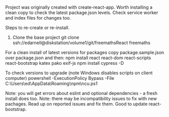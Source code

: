 Project was originally created with create-react-app. Worth installing a clean copy to check the latest package.json levels.
Check service worker and index files for changes too.

Steps to re-create or re-install.

1) Clone the base project
git clone ssh://edarnell@diskstation/volume1/git/freemathsReact freemaths

For a clean install of latest versions for packages copy package.sample.json over package.json and then:
npm install react react-dom react-scripts react-bootstrap katex pako exif-js
npm install cypress -D

To check versions to upgrade (note Windows disables scripts on client computer)
powershell -ExecutionPolicy Bypass -File C:\Users\ed\AppData\Roaming\npm\ncu.ps1

Note: you will get errors about eslint and optional dependencies - a fresh install does too.
Note: there may be incompatibility issues to fix with new pachages. Read up on reported issues and fix them. Good to update react-bootstrap.

